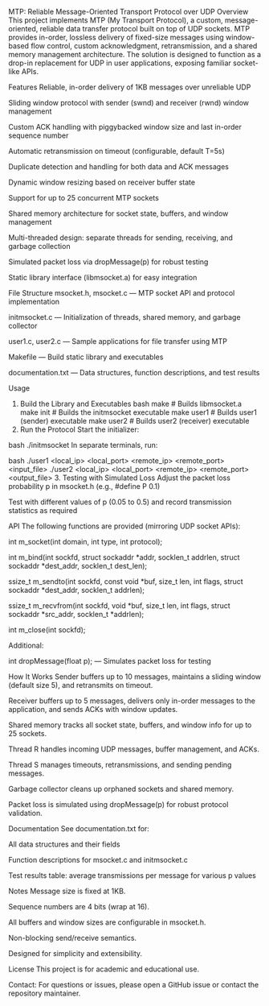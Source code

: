 MTP: Reliable Message-Oriented Transport Protocol over UDP
Overview
This project implements MTP (My Transport Protocol), a custom, message-oriented, reliable data transfer protocol built on top of UDP sockets. MTP provides in-order, lossless delivery of fixed-size messages using window-based flow control, custom acknowledgment, retransmission, and a shared memory management architecture. The solution is designed to function as a drop-in replacement for UDP in user applications, exposing familiar socket-like APIs.

Features
Reliable, in-order delivery of 1KB messages over unreliable UDP

Sliding window protocol with sender (swnd) and receiver (rwnd) window management

Custom ACK handling with piggybacked window size and last in-order sequence number

Automatic retransmission on timeout (configurable, default T=5s)

Duplicate detection and handling for both data and ACK messages

Dynamic window resizing based on receiver buffer state

Support for up to 25 concurrent MTP sockets

Shared memory architecture for socket state, buffers, and window management

Multi-threaded design: separate threads for sending, receiving, and garbage collection

Simulated packet loss via dropMessage(p) for robust testing

Static library interface (libmsocket.a) for easy integration

File Structure
msocket.h, msocket.c — MTP socket API and protocol implementation

initmsocket.c — Initialization of threads, shared memory, and garbage collector

user1.c, user2.c — Sample applications for file transfer using MTP

Makefile — Build static library and executables

documentation.txt — Data structures, function descriptions, and test results

Usage
1. Build the Library and Executables
bash
make           # Builds libmsocket.a
make init      # Builds the initmsocket executable
make user1     # Builds user1 (sender) executable
make user2     # Builds user2 (receiver) executable
2. Run the Protocol
Start the initializer:

bash
./initmsocket
In separate terminals, run:

bash
./user1 <local_ip> <local_port> <remote_ip> <remote_port> <input_file>
./user2 <local_ip> <local_port> <remote_ip> <remote_port> <output_file>
3. Testing with Simulated Loss
Adjust the packet loss probability p in msocket.h (e.g., #define P 0.1)

Test with different values of p (0.05 to 0.5) and record transmission statistics as required

API
The following functions are provided (mirroring UDP socket APIs):

int m_socket(int domain, int type, int protocol);

int m_bind(int sockfd, struct sockaddr *addr, socklen_t addrlen, struct sockaddr *dest_addr, socklen_t dest_len);

ssize_t m_sendto(int sockfd, const void *buf, size_t len, int flags, struct sockaddr *dest_addr, socklen_t addrlen);

ssize_t m_recvfrom(int sockfd, void *buf, size_t len, int flags, struct sockaddr *src_addr, socklen_t *addrlen);

int m_close(int sockfd);

Additional:

int dropMessage(float p); — Simulates packet loss for testing

How It Works
Sender buffers up to 10 messages, maintains a sliding window (default size 5), and retransmits on timeout.

Receiver buffers up to 5 messages, delivers only in-order messages to the application, and sends ACKs with window updates.

Shared memory tracks all socket state, buffers, and window info for up to 25 sockets.

Thread R handles incoming UDP messages, buffer management, and ACKs.

Thread S manages timeouts, retransmissions, and sending pending messages.

Garbage collector cleans up orphaned sockets and shared memory.

Packet loss is simulated using dropMessage(p) for robust protocol validation.

Documentation
See documentation.txt for:

All data structures and their fields

Function descriptions for msocket.c and initmsocket.c

Test results table: average transmissions per message for various p values

Notes
Message size is fixed at 1KB.

Sequence numbers are 4 bits (wrap at 16).

All buffers and window sizes are configurable in msocket.h.

Non-blocking send/receive semantics.

Designed for simplicity and extensibility.

License
This project is for academic and educational use.

Contact: For questions or issues, please open a GitHub issue or contact the repository maintainer.
